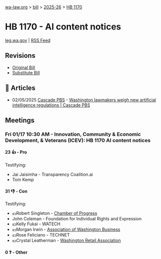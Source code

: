 [wa-law.org](/) > [bill](/bill/) > [2025-26](/bill/2025-26/) > [HB 1170](/bill/2025-26/hb/1170/)

# HB 1170 - AI content notices
[leg.wa.gov](https://app.leg.wa.gov/billsummary?BillNumber=1170&Year=2025&Initiative=false) | [RSS Feed](./rss.xml)

## Revisions
* [Original Bill](1/)
* [Substitute Bill](S/)

## 📰 Articles
* 02/05/2025 [Cascade PBS](/org/cascade_pbs/) - [Washington lawmakers weigh new artificial intelligence regulations | Cascade PBS](https://www.cascadepbs.org/politics/2025/02/washington-lawmakers-weigh-new-artificial-intelligence-regulations#:~:text=House%20Bill%201170)

## Meetings
### Fri 01/17 10:30 AM - Innovation, Community & Economic Development, & Veterans (ICEV): HB 1170 AI content notices
#### 23 👍 - Pro
Testifying:
* Jai Jaisimha - Transparency Coalition.ai
* Tom Kemp

#### 31 👎 - Con
Testifying:
* 💵Robert Singleton - [Chamber of Progress](/org/chamber_of_progress/)
* John Coleman - Foundation for Individual Rights and Expression
* 💵Kelly Fukai - WATECH
* 💵Morgan Irwin - [Association of Washington Business](/org/association_of_washington_business/)
* 💵Rose Feliciano - TECHNET
* 💵Crystal Leatherman - [Washington Retail Association](/org/washington_retail_association/)

#### 0 ❓ - Other
